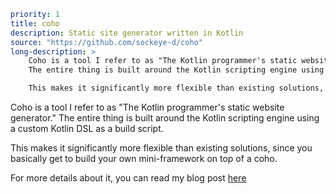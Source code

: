 ```yaml
priority: 1
title: coho
description: Static site generator written in Kotlin
source: "https://github.com/sockeye-d/coho"
long-description: >
    Coho is a tool I refer to as "The Kotlin programmer's static website generator."
    The entire thing is built around the Kotlin scripting engine using a custom Kotlin DSL as a build script.

    This makes it significantly more flexible than existing solutions, since you basically get to build your own mini-framework on top of a coho.
```
Coho is a tool I refer to as "The Kotlin programmer's static website generator."
The entire thing is built around the Kotlin scripting engine using a custom Kotlin DSL as a build script.

This makes it significantly more flexible than existing solutions, since you basically get to build your own mini-framework on top of a coho.

For more details about it, you can read my blog post [here](/posts/coho.html)
